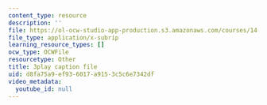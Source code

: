 ```yaml
---
content_type: resource
description: ''
file: https://ol-ocw-studio-app-production.s3.amazonaws.com/courses/14-01sc-principles-of-microeconomics-fall-2011/d8fa75a9ef936017a9153c5c6e7342df_xqmb6D2CpRc.srt
file_type: application/x-subrip
learning_resource_types: []
ocw_type: OCWFile
resourcetype: Other
title: 3play caption file
uid: d8fa75a9-ef93-6017-a915-3c5c6e7342df
video_metadata:
  youtube_id: null
---
```

